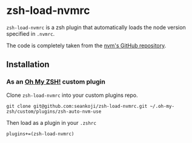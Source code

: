 # zsh-load-nvmrc

`zsh-load-nvmrc` is a zsh plugin that automatically loads the node version specified in `.nvmrc`.

The code is completely taken from the [nvm's GitHub repository](https://github.com/nvm-sh/nvm#zsh).

## Installation

### As an [Oh My ZSH!](https://github.com/robbyrussell/oh-my-zsh) custom plugin
Clone `zsh-load-nvmrc` into your custom plugins repo.

```
git clone git@github.com:seankoji/zsh-load-nvmrc.git ~/.oh-my-zsh/custom/plugins/zsh-auto-nvm-use
```

Then load as a plugin in your `.zshrc`

```
plugins+=(zsh-load-nvmrc)
```
